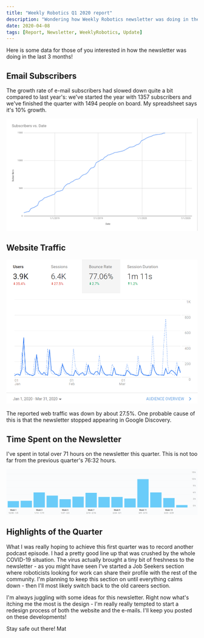 ```yaml
---
title: "Weekly Robotics Q1 2020 report"
description: "Wondering how Weekly Robotics newsletter was doing in the last quarter? Here are some numbers for you!"
date: 2020-04-08
tags: [Report, Newsletter, WeeklyRobotics, Update]
---
```


Here is some data for those of you interested in how the newsletter was doing in the last 3 months!

## Email Subscribers

The growth rate of e-mail subscribers had slowed down quite a bit compared to last year's: we've started the year with 1357 subscribers and we've finished the quarter with 1494 people on board. My spreadsheet says it's 10% growth.

![Mailchimp growth](/img/reports/2020/q1_total_subs.png "Subscribers growth since day 1 of Weekly Robotics")

## Website Traffic

![Website visits](/img/reports/2020/q1_website_traffic.png "Weekly Robotics website traffic in Q1")

The reported web traffic was down by about 27.5%. One probable cause of this is that the newsletter stopped appearing in Google Discovery.

## Time Spent on the Newsletter

I've spent in total over 71 hours on the newsletter this quarter. This is not too far from the previous quarter's 76:32 hours.

![Time spent on Weekly Robotics](/img/reports/2020/q1_time_spent.png "Time spent working on WR this quarter")

## Highlights of the Quarter

What I was really hoping to achieve this first quarter was to record another podcast episode. I had a pretty good line up that was crushed by the whole COVID-19 situation. The virus actually brought a tiny bit of freshness to the newsletter - as you might have seen I've started a Job Seekers section where roboticists looking for work can share their profile with the rest of the community. I'm planning to keep this section on until everything calms down - then I'll most likely switch back to the old careers section.

I'm always juggling with some ideas for this newsletter. Right now what's itching me the most is the design - I'm really really tempted to start a redesign process of both the website and the e-mails. I'll keep you posted on these developments!

Stay safe out there!
Mat
